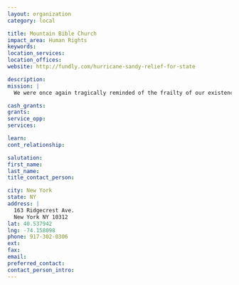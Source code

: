 ```yaml
---
layout: organization
category: local

title: Mountain Bible Church
impact_area: Human Rights
keywords: 
location_services: 
location_offices: 
website: http://fundly.com/hurricane-sandy-relief-for-state

description: 
mission: |
  We were once again tragically reminded of the frailty of our existence as Hurricane Sandy shattered lives and devastated property across the Northeast. No area was hit worse than our hometown of Staten Island. Normally resilient people were brought to their knees, left shocked, without shelter and life sustaining necessities, but also, seemingly without hope. Needs were at critical, life threatening levels and deteriorating rapidly. Without any hesitation, people stopped what they were doing and sprung into action, digging in and doing whatever it took, not the least of which was writing checks and tapping other valuable resources. Without a doubt, your willingness to contribute at such a dire time has already saved lives and will forever be the difference in restoring normalcy for so many families. From the depths of despair, humility is stirred.

cash_grants: 
grants: 
service_opp: 
services: 

learn: 
cont_relationship: 

salutation: 
first_name: 
last_name: 
title_contact_person: 

city: New York
state: NY
address: |
  163 Ridgecrest Ave.  
  New York NY 10312
lat: 40.537942
lng: -74.158098
phone: 917-302-0306
ext: 
fax: 
email: 
preferred_contact: 
contact_person_intro: 
---
```

